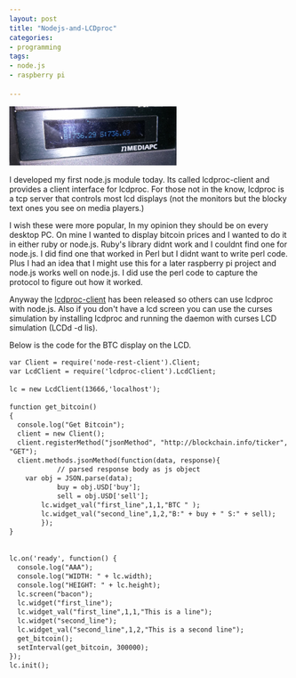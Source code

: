 ```yaml
---
layout: post
title: "Nodejs-and-LCDproc"
categories:
- programming
tags:
- node.js
- raspberry pi

---
```

![LCD display of bitcoin price](/img/posts/IMG_20131230_003453.jpg)

I developed my first node.js module today.  Its called lcdproc-client and provides a client interface for lcdproc. For those not in the know, lcdproc is a tcp server that controls most lcd displays (not the monitors but the blocky text ones you see on media players.) 

I wish these were more popular, In my opinion they should be on every desktop PC. On mine I wanted to display bitcoin prices  and I wanted to do it in either ruby or node.js. Ruby's library didnt work and I couldnt find one for node.js.  I did find one that worked in Perl but I didnt want to write perl code. Plus I had an idea that I might use this for a later raspberry pi project and node.js works well on node.js. I did use the perl code to capture the protocol to figure out how it worked.

Anyway the [lcdproc-client](https://npmjs.org/package/lcdproc-client) has been released so others can use lcdproc with node.js.  Also if you don't have a lcd screen you can use the curses simulation by installing lcdproc and running the daemon with curses LCD simulation (LCDd -d lis). 

Below is the code for the BTC display on the LCD.

	var Client = require('node-rest-client').Client;
	var LcdClient = require('lcdproc-client').LcdClient;
	
	lc = new LcdClient(13666,'localhost');
	
	function get_bitcoin()
	{
	  console.log("Get Bitcoin");
	  client = new Client();
	  client.registerMethod("jsonMethod", "http://blockchain.info/ticker", "GET");
	  client.methods.jsonMethod(function(data, response){
	            // parsed response body as js object
	    var obj = JSON.parse(data);
	            buy = obj.USD['buy'];
	            sell = obj.USD['sell'];
	        lc.widget_val("first_line",1,1,"BTC " );
	        lc.widget_val("second_line",1,2,"B:" + buy + " S:" + sell);
	        });
	}
	
	
	lc.on('ready', function() {
	  console.log("AAA");
	  console.log("WIDTH: " + lc.width);
	  console.log("HEIGHT: " + lc.height);
	  lc.screen("bacon");
	  lc.widget("first_line");
	  lc.widget_val("first_line",1,1,"This is a line");
	  lc.widget("second_line");
	  lc.widget_val("second_line",1,2,"This is a second line");
	  get_bitcoin();
	  setInterval(get_bitcoin, 300000);
	});
	lc.init();
